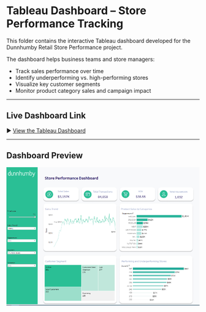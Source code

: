 # Tableau Dashboard – Store Performance Tracking

This folder contains the interactive Tableau dashboard developed for the Dunnhumby Retail Store Performance project.

The dashboard helps business teams and store managers:
- Track sales performance over time
- Identify underperforming vs. high-performing stores
- Visualize key customer segments
- Monitor product category sales and campaign impact

---

## Live Dashboard Link

▶️ [View the Tableau Dashboard](https://public.tableau.com/views/DunnhumbyStorePerformanceDashboard/Dashboard1)

---

## Dashboard Preview

![Store Performance Dashboard](./dashboard_screenshot.png)
